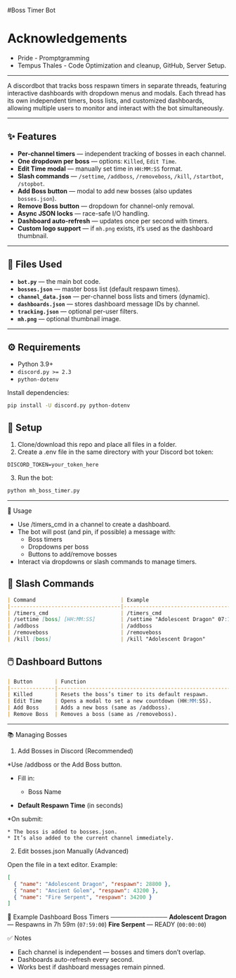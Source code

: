 #Boss Timer Bot

# Acknowledgements
* Pride - Promptgramming
* Tempus Thales - Code Optimization and cleanup, GitHub, Server Setup.

<hr>

A discordbot that tracks boss respawn timers in separate threads, featuring interactive dashboards with dropdown menus and modals. Each thread has its own independent timers, boss lists, and customized dashboards, allowing multiple users to monitor and interact with the bot simultaneously.

---

## ✨ Features

- **Per-channel timers** — independent tracking of bosses in each channel.
- **One dropdown per boss** — options: `Killed`, `Edit Time`.
- **Edit Time modal** — manually set time in `HH:MM:SS` format.
- **Slash commands** — `/settime`, `/addboss`, `/removeboss`, `/kill`, `/startbot`, `/stopbot`.
- **Add Boss button** — modal to add new bosses (also updates `bosses.json`).
- **Remove Boss button** — dropdown for channel-only removal.
- **Async JSON locks** — race-safe I/O handling.
- **Dashboard auto-refresh** — updates once per second with timers.
- **Custom logo support** — if `mh.png` exists, it’s used as the dashboard thumbnail.

---

## 📂 Files Used

- **`bot.py`** — the main bot code.
- **`bosses.json`** — master boss list (default respawn times).
- **`channel_data.json`** — per-channel boss lists and timers (dynamic).
- **`dashboards.json`** — stores dashboard message IDs by channel.
- **`tracking.json`** — optional per-user filters.
- **`mh.png`** — optional thumbnail image.

---

## ⚙️ Requirements

- Python 3.9+
- `discord.py >= 2.3`
- `python-dotenv`

Install dependencies:

```bash
pip install -U discord.py python-dotenv
```

## 🔑 Setup
1. Clone/download this repo and place all files in a folder.
2. Create a .env file in the same directory with your Discord bot token:
```env
DISCORD_TOKEN=your_token_here
```

3. Run the bot:
```bash
python mh_boss_timer.py
```

<hr>

🚀 Usage

* Use /timers_cmd in a channel to create a dashboard.
* The bot will post (and pin, if possible) a message with:
    * Boss timers
    * Dropdowns per boss
    * Buttons to add/remove bosses
* Interact via dropdowns or slash commands to manage timers.

## 📜 Slash Commands

```markdown
| Command                           | Example                                      | Description                                           |
|-----------------------------------|----------------------------------------------|-------------------------------------------------------|
| /timers_cmd                       | /timers_cmd                                  | Creates a Boss Respawn Dashboard in the current channel. |
| /settime [boss] [HH:MM:SS]        | /settime "Adolescent Dragon" 07:15:00        | Sets a boss’s timer manually for this channel.        |
| /addboss                          | /addboss                                     | Adds a new boss via modal (name + respawn time). Updates bosses.json. |
| /removeboss                       | /removeboss                                  | Removes a boss from the current channel only.         |
| /kill [boss]                      | /kill "Adolescent Dragon"                    | Marks a boss as killed and resets its timer to default. |
```
## 🖱️ Dashboard Buttons

```markdown
| Button       | Function                                                   |
|--------------|------------------------------------------------------------|
| Killed       | Resets the boss’s timer to its default respawn.            |
| Edit Time    | Opens a modal to set a new countdown (HH:MM:SS).           |
| Add Boss     | Adds a new boss (same as /addboss).                        |
| Remove Boss  | Removes a boss (same as /removeboss).                      |
```
<hr>

📚 Managing Bosses
1. Add Bosses in Discord (Recommended)

*Use /addboss or the Add Boss button.
* Fill in:

    * Boss Name
* **Default Respawn Time** (in seconds)

*On submit:

    * The boss is added to bosses.json.
    * It’s also added to the current channel immediately.

2. Edit bosses.json Manually (Advanced)

Open the file in a text editor. Example:
```json
[
  { "name": "Adolescent Dragon", "respawn": 28800 },
  { "name": "Ancient Golem", "respawn": 43200 },
  { "name": "Fire Serpent", "respawn": 34200 }
]
```

📸 Example Dashboard
Boss Timers
─────────────
**Adolescent Dragon** — Respawns in 7h 59m (`07:59:00`)
**Fire Serpent** — READY (`00:00:00`)

✅ Notes

* Each channel is independent — bosses and timers don’t overlap.
* Dashboards auto-refresh every second.
* Works best if dashboard messages remain pinned.


